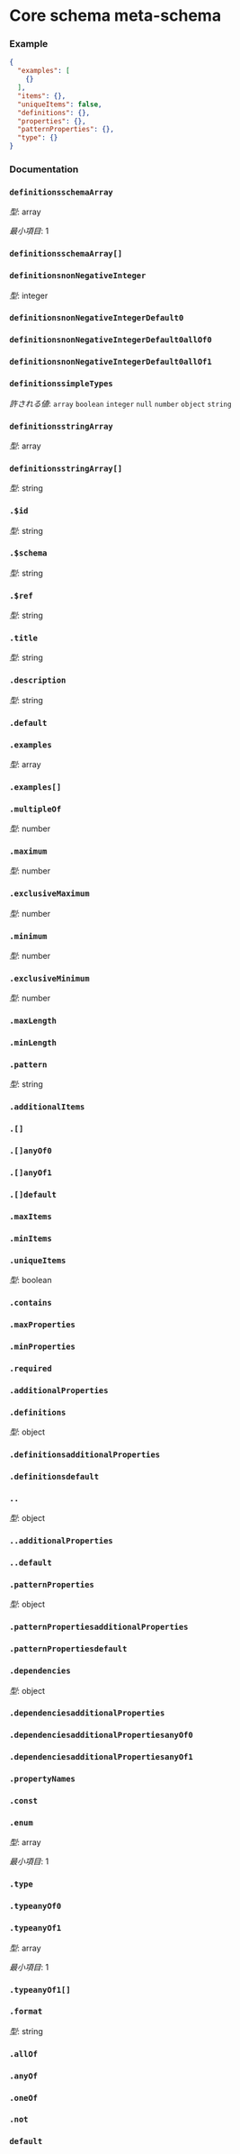 # Core schema meta-schema



### Example

```json
{
  "examples": [
    {}
  ],
  "items": {},
  "uniqueItems": false,
  "definitions": {},
  "properties": {},
  "patternProperties": {},
  "type": {}
}
```


### Documentation

### `definitionsschemaArray`

*型*: array

*最小項目*: 1

### `definitionsschemaArray[]`

### `definitionsnonNegativeInteger`

*型*: integer

### `definitionsnonNegativeIntegerDefault0`

### `definitionsnonNegativeIntegerDefault0allOf0`

### `definitionsnonNegativeIntegerDefault0allOf1`

### `definitionssimpleTypes`

*許される値*: `array` `boolean` `integer` `null` `number` `object` `string`

### `definitionsstringArray`

*型*: array

### `definitionsstringArray[]`

*型*: string

### `.$id`

*型*: string

### `.$schema`

*型*: string

### `.$ref`

*型*: string

### `.title`

*型*: string

### `.description`

*型*: string

### `.default`

### `.examples`

*型*: array

### `.examples[]`

### `.multipleOf`

*型*: number

### `.maximum`

*型*: number

### `.exclusiveMaximum`

*型*: number

### `.minimum`

*型*: number

### `.exclusiveMinimum`

*型*: number

### `.maxLength`

### `.minLength`

### `.pattern`

*型*: string

### `.additionalItems`

### `.[]`

### `.[]anyOf0`

### `.[]anyOf1`

### `.[]default`

### `.maxItems`

### `.minItems`

### `.uniqueItems`

*型*: boolean

### `.contains`

### `.maxProperties`

### `.minProperties`

### `.required`

### `.additionalProperties`

### `.definitions`

*型*: object

### `.definitionsadditionalProperties`

### `.definitionsdefault`

### `..`

*型*: object

### `..additionalProperties`

### `..default`

### `.patternProperties`

*型*: object

### `.patternPropertiesadditionalProperties`

### `.patternPropertiesdefault`

### `.dependencies`

*型*: object

### `.dependenciesadditionalProperties`

### `.dependenciesadditionalPropertiesanyOf0`

### `.dependenciesadditionalPropertiesanyOf1`

### `.propertyNames`

### `.const`

### `.enum`

*型*: array

*最小項目*: 1

### `.type`

### `.typeanyOf0`

### `.typeanyOf1`

*型*: array

*最小項目*: 1

### `.typeanyOf1[]`

### `.format`

*型*: string

### `.allOf`

### `.anyOf`

### `.oneOf`

### `.not`

### `default`